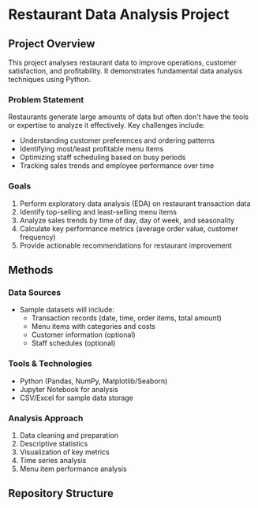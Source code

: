 # Restaurant Data Analysis Project

## Project Overview

This project analyses restaurant data to improve operations, customer satisfaction, and profitability. It demonstrates fundamental data analysis techniques using Python.

### Problem Statement
Restaurants generate large amounts of data but often don't have the tools or expertise to analyze it effectively. Key challenges include:
- Understanding customer preferences and ordering patterns
- Identifying most/least profitable menu items
- Optimizing staff scheduling based on busy periods
- Tracking sales trends and employee performance over time

### Goals
1. Perform exploratory data analysis (EDA) on restaurant transaction data
2. Identify top-selling and least-selling menu items
3. Analyze sales trends by time of day, day of week, and seasonality
4. Calculate key performance metrics (average order value, customer frequency)
5. Provide actionable recommendations for restaurant improvement

## Methods

### Data Sources
- Sample datasets will include:
  - Transaction records (date, time, order items, total amount)
  - Menu items with categories and costs
  - Customer information (optional)
  - Staff schedules (optional)

### Tools & Technologies
- Python (Pandas, NumPy, Matplotlib/Seaborn)
- Jupyter Notebook for analysis
- CSV/Excel for sample data storage

### Analysis Approach
1. Data cleaning and preparation
2. Descriptive statistics
3. Visualization of key metrics
4. Time series analysis
5. Menu item performance analysis

## Repository Structure 
